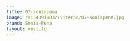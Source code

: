 ```yaml
---
title: 07-soniapena
image: /v1543919832/viterbo/07-soniapena.jpg
brand: Sonia-Pena
layout: vestito
---
```

